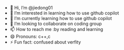 - 👋 Hi, I’m @jiedong01
- 👀 I’m interested in learning how to use github copilot
- 🌱 I’m currently learning how to use github copilot
- 💞️ I’m looking to collaborate on coding group
- 📫 How to reach me :by reading and learning
- 😄 Pronouns: c++,c
- ⚡ Fun fact: confused about verfity

<!---
jiedong01/jiedong01 is a ✨ special ✨ repository because its `README.md` (this file) appears on your GitHub profile.
You can click the Preview link to take a look at your changes.
--->
